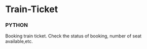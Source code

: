 # Train-Ticket
### PYTHON ####
Booking train ticket.
Check the status of booking, number of seat available,etc.

